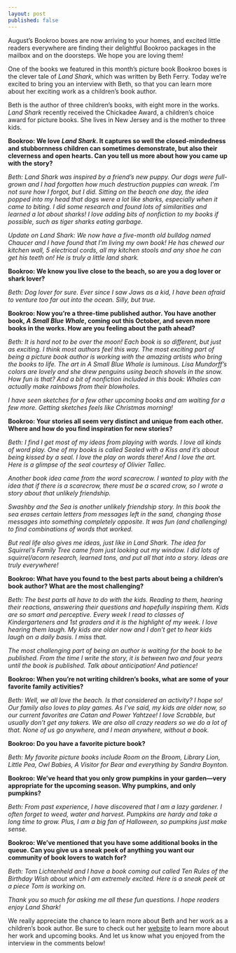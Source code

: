 ```yaml
---
layout: post
published: false
---
```

August’s Bookroo boxes are now arriving to your homes, and excited little readers everywhere are finding their delightful Bookroo packages in the mailbox and on the doorsteps. We hope you are loving them!
 
One of the books we featured in this month’s picture book Bookroo boxes is the clever tale of _Land Shark_, which was written by Beth Ferry. Today we’re excited to bring you an interview with Beth, so that you can learn more about her exciting work as a children’s book author.
 
Beth is the author of three children’s books, with eight more in the works. _Land Shark_ recently received the Chickadee Award, a children’s choice award for picture books. She lives in New Jersey and is the mother to three kids.
 
**Bookroo: We love _Land Shark_. It captures so well the closed-mindedness and stubbornness children can sometimes demonstrate, but also their cleverness and open hearts. Can you tell us more about how you came up with the story?**

_Beth: Land Shark was inspired by a friend’s new puppy. Our dogs were full-grown and I had forgotten how much destruction puppies can wreak. I’m not sure how I forgot, but I did. Sitting on the beach one day, the idea popped into my head that dogs were a lot like sharks, especially when it came to biting. I did some research and found lots of similarities and learned a lot about sharks! I love adding bits of nonfiction to my books if possible, such as tiger sharks eating garbage._

_Update on Land Shark: We now have a five-month old bulldog named Chaucer and I have found that I’m living my own book! He has chewed our kitchen wall, 5 electrical cords, all my kitchen stools and any shoe he can get his teeth on! He is truly a little land shark._

**Bookroo: We know you live close to the beach, so are you a dog lover or shark lover?**

_Beth: Dog lover for sure. Ever since I saw Jaws as a kid, I have been afraid to venture too far out into the ocean. Silly, but true._

**Bookroo: Now you’re a three-time published author. You have another book, _A Small Blue Whale_, coming out this October, and seven more books in the works. How are you feeling about the path ahead?**

_Beth: It is hard not to be over the moon! Each book is so different, but just as exciting. I think most authors feel this way. The most exciting part of being a picture book author is working with the amazing artists who bring the books to life. The art in A Small Blue Whale is luminous. Lisa Mundorff’s colors are lovely and she drew penguins using beach shovels in the snow. How fun is that? And a bit of nonfiction included in this book: Whales can actually make rainbows from their blowholes._

_I have seen sketches for a few other upcoming books and am waiting for a few more. Getting sketches feels like Christmas morning!_

**Bookroo: Your stories all seem very distinct and unique from each other. Where and how do you find inspiration for new stories?**

_Beth: I find I get most of my ideas from playing with words. I love all kinds of word play. One of my books is called Sealed with a Kiss and it’s about being kissed by a seal. I love the play on words there! And I love the art. Here is a glimpse of the seal courtesy of Olivier Tallec._

_Another book idea came from the word scarecrow. I wanted to play with the idea that if there is a scarecrow, there must be a scared crow, so I wrote a story about that unlikely friendship._

_Swashby and the Sea is another unlikely friendship story. In this book the sea erases certain letters from messages left in the sand, changing those messages into something completely opposite. It was fun (and challenging) to find combinations of words that worked._

_But real life also gives me ideas, just like in Land Shark. The idea for Squirrel’s Family Tree came from just looking out my window. I did lots of squirrel/acorn research, learned tons, and put all that into a story.
Ideas are truly everywhere!_

**Bookroo: What have you found to the best parts about being a children’s book author? What are the most challenging?**

_Beth: The best parts all have to do with the kids. Reading to them, hearing their reactions, answering their questions and hopefully inspiring them. Kids are so smart and perceptive. Every week I read to classes of Kindergarteners and 1st graders and it is the highlight of my week. I love hearing them laugh. My kids are older now and I don’t get to hear kids laugh on a daily basis. I miss that._

_The most challenging part of being an author is waiting for the book to be published. From the time I write the story, it is between two and four years until the book is published. Talk about anticipation! And patience!_

**Bookroo: When you’re not writing children’s books, what are some of your favorite family activities?**

_Beth: Well, we all love the beach. Is that considered an activity? I hope so! Our family also loves to play games. As I’ve said, my kids are older now, so our current favorites are Catan and Power Yahtzee! I love Scrabble, but usually don’t get any takers. We are also all crazy readers so we do a lot of that. None of us go anywhere, and I mean anywhere, without a book._

**Bookroo: Do you have a favorite picture book?**

_Beth: My favorite picture books include Room on the Broom, Library Lion, Little Pea, Owl Babies, A Visitor for Bear and everything by Sandra Boynton._

**Bookroo: We’ve heard that you only grow pumpkins in your garden—very appropriate for the upcoming season. Why pumpkins, and only pumpkins?**

_Beth: From past experience, I have discovered that I am a lazy gardener. I often forget to weed, water and harvest. Pumpkins are hardy and take a long time to grow. Plus, I am a big fan of Halloween, so pumpkins just make sense._

**Bookroo: We’ve mentioned that you have some additional books in the queue. Can you give us a sneak peek of anything you want our community of book lovers to watch for?**

_Beth: Tom Lichtenheld and I have a book coming out called Ten Rules of the Birthday Wish about which I am extremely excited. Here is a sneak peek at a piece Tom is working on._

_Thank you so much for asking me all these fun questions. I hope readers enjoy Land Shark!_

We really appreciate the chance to learn more about Beth and her work as a children’s book author. Be sure to check out her [website](https://www.bethferry.com/) to learn more about her work and upcoming books. And let us know what you enjoyed from the interview in the comments below!